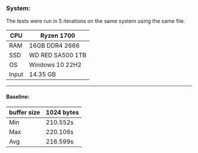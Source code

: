 ### System:

The tests were run in 5 iterations on the same system using the same file.

| CPU   | Ryzen 1700       |
|-------|------------------|
| RAM   | 16GB DDR4 2666   |
| SSD   | WD RED SA500 1TB |
| OS    | Windows 10 22H2  |
| Input | 14.35 GB         |

___


#### Baseline:

| buffer size | 1024 bytes | 
|-------------|------------|
| Min         | 210.552s   |
| Max         | 220.106s   |
| Avg         | 216.599s   |

